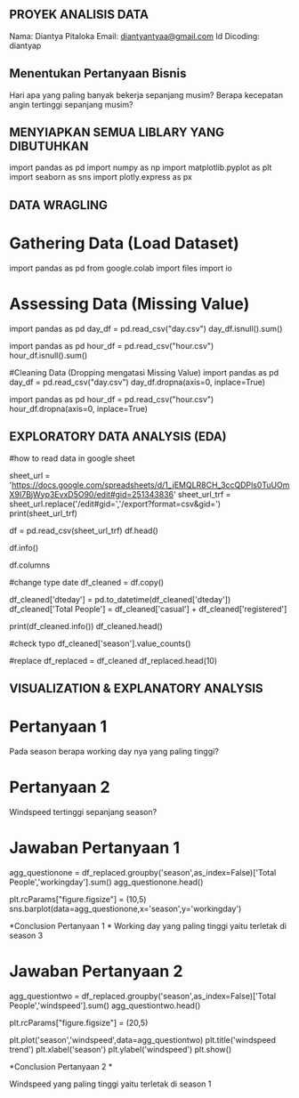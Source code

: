 ## PROYEK ANALISIS DATA
Nama: Diantya Pitaloka
Email: diantyantyaa@gmail.com
Id Dicoding: diantyap

## Menentukan Pertanyaan Bisnis
Hari apa yang paling banyak bekerja sepanjang musim?
Berapa kecepatan angin tertinggi sepanjang musim?

## MENYIAPKAN SEMUA LIBLARY YANG DIBUTUHKAN
import pandas as pd
import numpy as np
import matplotlib.pyplot as plt
import seaborn as sns
import plotly.express as px

## DATA WRAGLING 
# Gathering Data (Load Dataset)
import pandas as pd
from google.colab import files
import io

# Assessing Data (Missing Value)
import pandas as pd
day_df = pd.read_csv("day.csv")
day_df.isnull().sum()

import pandas as pd
hour_df = pd.read_csv("hour.csv")
hour_df.isnull().sum()



#Cleaning Data (Dropping mengatasi Missing Value)
import pandas as pd
day_df = pd.read_csv("day.csv")
day_df.dropna(axis=0, inplace=True)

import pandas as pd
hour_df = pd.read_csv("hour.csv")
hour_df.dropna(axis=0, inplace=True)

## EXPLORATORY DATA ANALYSIS (EDA)
#how to read data in google sheet

sheet_url = 'https://docs.google.com/spreadsheets/d/1_jEMQLR8CH_3ccQDPls0TuUOmX9I7BjWyp3EvxD5O90/edit#gid=251343836'
sheet_url_trf = sheet_url.replace('/edit#gid=','/export?format=csv&gid=')
print(sheet_url_trf)

df = pd.read_csv(sheet_url_trf)
df.head()

df.info()

df.columns

#change type date
df_cleaned = df.copy()

df_cleaned['dteday'] = pd.to_datetime(df_cleaned['dteday'])
df_cleaned['Total People'] = df_cleaned['casual'] + df_cleaned['registered']

print(df_cleaned.info())
df_cleaned.head()

#check typo
df_cleaned['season'].value_counts()

#replace
df_replaced = df_cleaned
df_replaced.head(10)

## VISUALIZATION & EXPLANATORY ANALYSIS

# Pertanyaan 1
Pada season berapa working day nya yang paling tinggi?

# Pertanyaan 2
Windspeed tertinggi sepanjang season?

# Jawaban Pertanyaan 1
agg_questionone = df_replaced.groupby('season',as_index=False)['Total People','workingday'].sum()
agg_questionone.head()

plt.rcParams["figure.figsize"] = (10,5)
sns.barplot(data=agg_questionone,x='season',y='workingday')

*Conclusion Pertanyaan 1 *
Working day yang paling tinggi yaitu terletak di season 3

# Jawaban Pertanyaan 2
agg_questiontwo = df_replaced.groupby('season',as_index=False)['Total People','windspeed'].sum()
agg_questiontwo.head()

plt.rcParams["figure.figsize"] = (20,5)

plt.plot('season','windspeed',data=agg_questiontwo)
plt.title('windspeed trend')
plt.xlabel('season')
plt.ylabel('windspeed')
plt.show()

*Conclusion Pertanyaan 2 *

Windspeed yang paling tinggi yaitu terletak di season 1